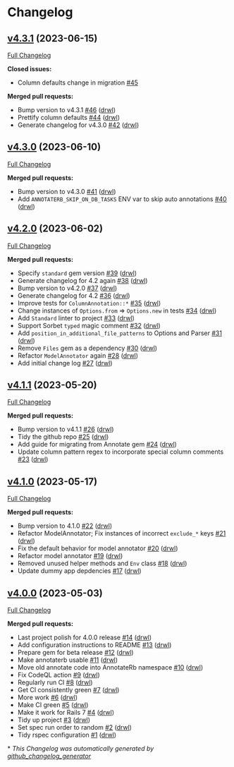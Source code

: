 # Changelog

## [v4.3.1](https://github.com/drwl/annotaterb/tree/v4.3.1) (2023-06-15)

[Full Changelog](https://github.com/drwl/annotaterb/compare/v4.3.0...v4.3.1)

**Closed issues:**

- Column defaults change in migration [\#45](https://github.com/drwl/annotaterb/issues/45)

**Merged pull requests:**

- Bump version to v4.3.1 [\#46](https://github.com/drwl/annotaterb/pull/46) ([drwl](https://github.com/drwl))
- Prettify column defaults [\#44](https://github.com/drwl/annotaterb/pull/44) ([drwl](https://github.com/drwl))
- Generate changelog for v4.3.0 [\#42](https://github.com/drwl/annotaterb/pull/42) ([drwl](https://github.com/drwl))

## [v4.3.0](https://github.com/drwl/annotaterb/tree/v4.3.0) (2023-06-10)

[Full Changelog](https://github.com/drwl/annotaterb/compare/v4.2.0...v4.3.0)

**Merged pull requests:**

- Bump version to v4.3.0 [\#41](https://github.com/drwl/annotaterb/pull/41) ([drwl](https://github.com/drwl))
- Add `ANNOTATERB_SKIP_ON_DB_TASKS` ENV var to skip auto annotations [\#40](https://github.com/drwl/annotaterb/pull/40) ([drwl](https://github.com/drwl))

## [v4.2.0](https://github.com/drwl/annotaterb/tree/v4.2.0) (2023-06-02)

[Full Changelog](https://github.com/drwl/annotaterb/compare/v4.1.1...v4.2.0)

**Merged pull requests:**

- Specify `standard` gem version [\#39](https://github.com/drwl/annotaterb/pull/39) ([drwl](https://github.com/drwl))
- Generate changelog for 4.2 again [\#38](https://github.com/drwl/annotaterb/pull/38) ([drwl](https://github.com/drwl))
- Bump version to v4.2.0 [\#37](https://github.com/drwl/annotaterb/pull/37) ([drwl](https://github.com/drwl))
- Generate changelog for 4.2 [\#36](https://github.com/drwl/annotaterb/pull/36) ([drwl](https://github.com/drwl))
- Improve tests for `ColumnAnnotation::*` [\#35](https://github.com/drwl/annotaterb/pull/35) ([drwl](https://github.com/drwl))
- Change instances of `Options.from` =\> `Options.new` in tests [\#34](https://github.com/drwl/annotaterb/pull/34) ([drwl](https://github.com/drwl))
- Add `Standard` linter to project [\#33](https://github.com/drwl/annotaterb/pull/33) ([drwl](https://github.com/drwl))
- Support Sorbet `typed` magic comment [\#32](https://github.com/drwl/annotaterb/pull/32) ([drwl](https://github.com/drwl))
- Add `position_in_additional_file_patterns` to Options and Parser [\#31](https://github.com/drwl/annotaterb/pull/31) ([drwl](https://github.com/drwl))
- Remove `Files` gem as a dependency [\#30](https://github.com/drwl/annotaterb/pull/30) ([drwl](https://github.com/drwl))
- Refactor `ModelAnnotator` again [\#28](https://github.com/drwl/annotaterb/pull/28) ([drwl](https://github.com/drwl))
- Add initial change log [\#27](https://github.com/drwl/annotaterb/pull/27) ([drwl](https://github.com/drwl))

## [v4.1.1](https://github.com/drwl/annotaterb/tree/v4.1.1) (2023-05-20)

[Full Changelog](https://github.com/drwl/annotaterb/compare/v4.1.0...v4.1.1)

**Merged pull requests:**

- Bump version to v4.1.1 [\#26](https://github.com/drwl/annotaterb/pull/26) ([drwl](https://github.com/drwl))
- Tidy the github repo [\#25](https://github.com/drwl/annotaterb/pull/25) ([drwl](https://github.com/drwl))
- Add guide for migrating from Annotate gem [\#24](https://github.com/drwl/annotaterb/pull/24) ([drwl](https://github.com/drwl))
- Update column pattern regex to incorporate special column comments [\#23](https://github.com/drwl/annotaterb/pull/23) ([drwl](https://github.com/drwl))

## [v4.1.0](https://github.com/drwl/annotaterb/tree/v4.1.0) (2023-05-17)

[Full Changelog](https://github.com/drwl/annotaterb/compare/v4.0.0...v4.1.0)

**Merged pull requests:**

- Bump version to 4.1.0 [\#22](https://github.com/drwl/annotaterb/pull/22) ([drwl](https://github.com/drwl))
- Refactor ModelAnnotator; Fix instances of incorrect `exclude_*` keys [\#21](https://github.com/drwl/annotaterb/pull/21) ([drwl](https://github.com/drwl))
- Fix the default behavior for model annotator [\#20](https://github.com/drwl/annotaterb/pull/20) ([drwl](https://github.com/drwl))
- Refactor model annotator [\#19](https://github.com/drwl/annotaterb/pull/19) ([drwl](https://github.com/drwl))
- Removed unused helper methods and `Env` class [\#18](https://github.com/drwl/annotaterb/pull/18) ([drwl](https://github.com/drwl))
- Update dummy app depdencies [\#17](https://github.com/drwl/annotaterb/pull/17) ([drwl](https://github.com/drwl))

## [v4.0.0](https://github.com/drwl/annotaterb/tree/v4.0.0) (2023-05-03)

[Full Changelog](https://github.com/drwl/annotaterb/compare/1da0386bf9e1ca3fbd0d9d3ae69cdc7a8cdc26fa...v4.0.0)

**Merged pull requests:**

- Last project polish for 4.0.0 release [\#14](https://github.com/drwl/annotaterb/pull/14) ([drwl](https://github.com/drwl))
- Add configuration instructions to README [\#13](https://github.com/drwl/annotaterb/pull/13) ([drwl](https://github.com/drwl))
- Prepare gem for beta release [\#12](https://github.com/drwl/annotaterb/pull/12) ([drwl](https://github.com/drwl))
- Make annotaterb usable [\#11](https://github.com/drwl/annotaterb/pull/11) ([drwl](https://github.com/drwl))
- Move old annotate code into AnnotateRb namespace [\#10](https://github.com/drwl/annotaterb/pull/10) ([drwl](https://github.com/drwl))
- Fix CodeQL action [\#9](https://github.com/drwl/annotaterb/pull/9) ([drwl](https://github.com/drwl))
- Regularly run CI [\#8](https://github.com/drwl/annotaterb/pull/8) ([drwl](https://github.com/drwl))
- Get CI consistently green [\#7](https://github.com/drwl/annotaterb/pull/7) ([drwl](https://github.com/drwl))
- More work [\#6](https://github.com/drwl/annotaterb/pull/6) ([drwl](https://github.com/drwl))
- Make CI green [\#5](https://github.com/drwl/annotaterb/pull/5) ([drwl](https://github.com/drwl))
- Make it work for Rails 7 [\#4](https://github.com/drwl/annotaterb/pull/4) ([drwl](https://github.com/drwl))
- Tidy up project [\#3](https://github.com/drwl/annotaterb/pull/3) ([drwl](https://github.com/drwl))
- Set spec run order to random [\#2](https://github.com/drwl/annotaterb/pull/2) ([drwl](https://github.com/drwl))
- Tidy rspec configuration [\#1](https://github.com/drwl/annotaterb/pull/1) ([drwl](https://github.com/drwl))



\* *This Changelog was automatically generated by [github_changelog_generator](https://github.com/github-changelog-generator/github-changelog-generator)*
